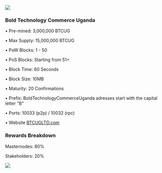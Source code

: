![](https://i.imgur.com/WJFZU07.jpeg)


### Bold Technology Commerce Uganda

• Pre-mined: 3,000,000 BTCUG

• Max Supply: 15,000,000 BTCUG

• PoW Blocks: 1 - 50

• PoS Blocks: Starting from 51+

• Block Time: 60 Seconds

• Block Size: 10MB

• Maturity: 20 Confirmations

• Prefix: BoldTechnologyCommerceUganda adresses start with the capital letter "B"

• Ports: 10033 (p2p) / 10032 (rpc)

• Website [BTCUGLTD.com](https://btcugltd.com)



### Rewards Breakdown

Masternodes: 80%

Stakeholders: 20%


![](https://i.imgur.com/sPRGHAL.jpeg)

